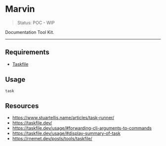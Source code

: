 # Marvin

> Status: POC - WIP

Documentation Tool Kit.

---

## Requirements

- [Taskfile](https://taskfile.dev/)

## Usage

```console
task
```

## Resources

- https://www.stuartellis.name/articles/task-runner/
- https://taskfile.dev/
- https://taskfile.dev/usage/#forwarding-cli-arguments-to-commands
- https://taskfile.dev/usage/#display-summary-of-task
- https://rnemet.dev/posts/tools/taskfile/